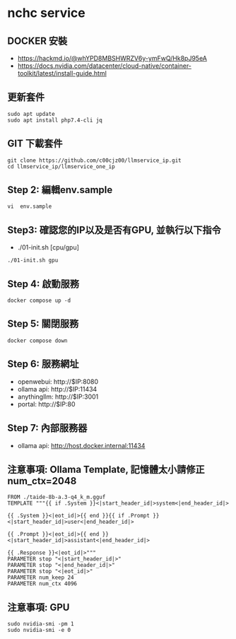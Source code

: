 # nchc service

## DOCKER 安裝
- https://hackmd.io/@whYPD8MBSHWRZV6y-ymFwQ/Hk8pJ95eA
- https://docs.nvidia.com/datacenter/cloud-native/container-toolkit/latest/install-guide.html

## 更新套件
```
sudo apt update
sudo apt install php7.4-cli jq
```

## GIT 下載套件
```
git clone https://github.com/c00cjz00/llmservice_ip.git
cd llmservice_ip/llmservice_one_ip
```

## Step 2: 編輯env.sample
```
vi  env.sample 
```

## Step3: 確認您的IP以及是否有GPU, 並執行以下指令
- ./01-init.sh [cpu/gpu]
```
./01-init.sh gpu
``` 

## Step 4: 啟動服務
```
docker compose up -d 
```

## Step 5: 關閉服務
```
docker compose down 
```

## Step 6: 服務網址 
- openwebui: http://$IP:8080
- ollama api: http://$IP:11434
- anythingllm: http://$IP:3001
- portal: http://$IP:80

## Step 7: 內部服務器
- ollama api: http://host.docker.internal:11434

## 注意事項: Ollama Template, 記憶體太小請修正 num_ctx=2048
```
FROM ./taide-8b-a.3-q4_k_m.gguf
TEMPLATE """{{ if .System }}<|start_header_id|>system<|end_header_id|>

{{ .System }}<|eot_id|>{{ end }}{{ if .Prompt }}<|start_header_id|>user<|end_header_id|>

{{ .Prompt }}<|eot_id|>{{ end }}<|start_header_id|>assistant<|end_header_id|>

{{ .Response }}<|eot_id|>"""
PARAMETER stop "<|start_header_id|>"
PARAMETER stop "<|end_header_id|>"
PARAMETER stop "<|eot_id|>"
PARAMETER num_keep 24
PARAMETER num_ctx 4096
```

## 注意事項:  GPU
```
sudo nvidia-smi -pm 1
sudo nvidia-smi -e 0
```
